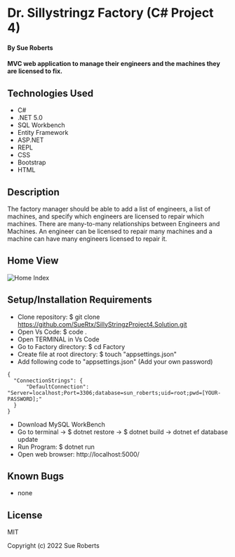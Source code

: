 # Dr. Sillystringz Factory (C# Project 4)

#### By Sue Roberts

####  MVC web application to manage their engineers and the machines they are licensed to fix. 

## Technologies Used

* C#
* .NET 5.0
* SQL Workbench
* Entity Framework
* ASP.NET
* REPL
* CSS
* Bootstrap
* HTML

## Description

The factory manager should be able to add a list of engineers, a list of machines, and specify which engineers are licensed to repair which machines. There are  many-to-many relationships between Engineers and Machines. An engineer can be licensed to repair many machines and a machine can have many engineers licensed to repair it. 

## Home View
![Home Index](Factpry/wwwroot/image/factory.png "Home Index image")


## Setup/Installation Requirements

* Clone repository: $ git clone https://github.com/SueRtx/SillyStringzProject4.Solution.git  
* Open Vs Code: $ code .   
* Open TERMINAL in Vs Code
* Go to Factory directory: $ cd Factory
* Create file at root directory: $ touch "appsettings.json"
* Add following code to "appsettings.json" (Add your own password)
```
{
  "ConnectionStrings": {
      "DefaultConnection": "Server=localhost;Port=3306;database=sun_roberts;uid=root;pwd=[YOUR-PASSWORD];"
  }
}

``` 
* Download MySQL WorkBench  
* Go to terminal  → $ dotnet restore → $ dotnet build → dotnet ef database update
* Run Program: $ dotnet run  
* Open web browser: http://localhost:5000/  

## Known Bugs

* none

## License

MIT

Copyright (c) 2022 Sue Roberts